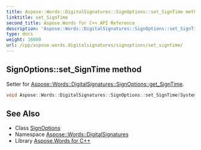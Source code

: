 ```yaml
---
title: Aspose::Words::DigitalSignatures::SignOptions::set_SignTime method
linktitle: set_SignTime
second_title: Aspose.Words for C++ API Reference
description: 'Aspose::Words::DigitalSignatures::SignOptions::set_SignTime method. Setter for Aspose::Words::DigitalSignatures::SignOptions::get_SignTime in C++.'
type: docs
weight: 16000
url: /cpp/aspose.words.digitalsignatures/signoptions/set_signtime/
---
```

## SignOptions::set_SignTime method


Setter for [Aspose::Words::DigitalSignatures::SignOptions::get_SignTime](../get_signtime/).

```cpp
void Aspose::Words::DigitalSignatures::SignOptions::set_SignTime(System::DateTime value)
```

## See Also

* Class [SignOptions](../)
* Namespace [Aspose::Words::DigitalSignatures](../../)
* Library [Aspose.Words for C++](../../../)
